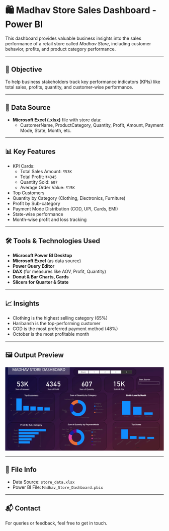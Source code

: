 # 🛍️ Madhav Store Sales Dashboard - Power BI

This dashboard provides valuable business insights into the sales performance of a retail store called *Madhav Store*, including customer behavior, profits, and product category performance.

---

## 📌 Objective
To help business stakeholders track key performance indicators (KPIs) like total sales, profits, quantity, and customer-wise performance.

---

## 📁 Data Source
- **Microsoft Excel (.xlsx)** file with store data:
  - CustomerName, ProductCategory, Quantity, Profit, Amount, Payment Mode, State, Month, etc.

---

## 📊 Key Features
- KPI Cards:
  - Total Sales Amount: `₹53K`
  - Total Profit: `₹4345`
  - Quantity Sold: `607`
  - Average Order Value: `₹15K`
- Top Customers
- Quantity by Category (Clothing, Electronics, Furniture)
- Profit by Sub-category
- Payment Mode Distribution (COD, UPI, Cards, EMI)
- State-wise performance
- Month-wise profit and loss tracking

---

## 🛠️ Tools & Technologies Used
- **Microsoft Power BI Desktop**
- **Microsoft Excel** (as data source)
- **Power Query Editor**
- **DAX** (for measures like AOV, Profit, Quantity)
- **Donut & Bar Charts, Cards**
- **Slicers for Quarter & State**

---

## 📈 Insights
- Clothing is the highest selling category (65%)
- Haribansh is the top-performing customer
- COD is the most preferred payment method (48%)
- October is the most profitable month

---

## 🖼️ Output Preview
![Madhav Store](./Madhav%20Store.png)

---

## 📁 File Info
- Data Source: `store_data.xlsx`
- Power BI File: `Madhav_Store_Dashboard.pbix`

---

## 📬 Contact
For queries or feedback, feel free to get in touch.

